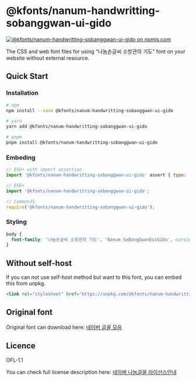 # @kfonts/nanum-handwritting-sobanggwan-ui-gido

[![@kfonts/nanum-handwritting-sobanggwan-ui-gido on npmjs.com](https://img.shields.io/npm/v/%40kfonts%2Fnanum-handwritting-sobanggwan-ui-gido)](https://www.npmjs.com/package/@kfonts/nanum-handwritting-sobanggwan-ui-gido)

The CSS and web font files for using &OpenCurlyDoubleQuote;나눔손글씨 소방관의 기도&CloseCurlyDoubleQuote; font on your website without external resource.

## Quick Start

### Installation

```sh
# npm
npm install --save @kfonts/nanum-handwritting-sobanggwan-ui-gido

# yarn
yarn add @kfonts/nanum-handwritting-sobanggwan-ui-gido

# pnpm
pnpm install @kfonts/nanum-handwritting-sobanggwan-ui-gido
```

### Embeding

```js
// ES6+ with import assertion
import '@kfonts/nanum-handwritting-sobanggwan-ui-gido' assert { type: 'css' };

// ES6+
import '@kfonts/nanum-handwritting-sobanggwan-ui-gido';

// CommonJS
require('@kfonts/nanum-handwritting-sobanggwan-ui-gido');
```

### Styling

```css
body {
  font-family: '나눔손글씨 소방관의 기도', 'Nanum SoBangGwanEuiGiDo', cursive;
}
```

## Without self-host

If you can not use self-host method but want to this font, you can embed this from unpkg.

```html
<link rel="stylesheet" href="https://unpkg.com/@kfonts/nanum-handwritting-sobanggwan-ui-gido/index.css" />
```

## Original font

Original font can download here: [네이버 글꼴 모음](https://hangeul.naver.com/font)

## Licence

OFL-1.1

You can check full license description here: [네이버 나눔글꼴 라이선스안내](https://help.naver.com/service/30016/contents/18088?osType=PC&lang=ko)
